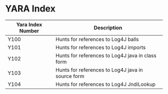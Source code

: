 # YARA Index

| Yara Index Number | Description |
| ----------------- | ----------- |
| Y100 | Hunts for references to Log4J balls |
| Y101 | Hunts for references to Log4J imports |
| Y102 | Hunts for references to Log4J java in class form |
| Y103 | Hunts for references to Log4J java in source form |
| Y104 | Hunts for references to Log4J JndiLookup |